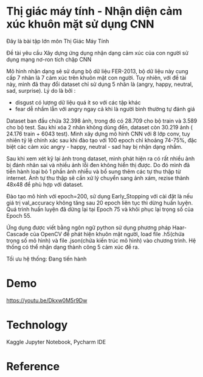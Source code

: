 # Thị giác máy tính - Nhận diện cảm xúc khuôn mặt sử dụng CNN 
Đây là bài tập lớn môn Thị Giác Máy Tính

Đề tài yêu cầu Xây dựng ứng dụng nhận dạng cảm xúc của con người sử dụng mạng nơ-ron tích chập CNN

Mô hình nhận dạng sẽ sử dụng bộ dữ liệu FER-2013, bộ dữ liệu này cung cấp 7 nhãn là 7 cảm xúc trên khuôn mặt con người. Tuy nhiên, với đề tài này, mình đã thay đổi dataset chỉ sử dụng 5 nhãn là (angry, happy, neutral, sad, surprise). Lý do là bởi :
  + disgust có lượng dữ liệu quá ít so với các tập khác
  + fear dễ nhầm lẫn với angry ngay cả khi là người bình thường tự đánh giá

Dataset ban đầu chứa 32.398 ảnh, trong đó có 28.709 cho bộ train và 3.589 cho bộ test. Sau khi xóa 2 nhãn không dùng đến, dataset còn 30.219 ảnh ( 24.176 train + 6043 test). Mình xây dựng mô hình CNN với 8 lớp conv, tuy nhiên tỷ lệ chính xác sau khi đào tạo với 100 epoch chỉ khoảng 74-75%, đặc biệt các cảm xúc angry - happy, neutral - sad hay bị nhận dạng nhầm. 

Sau khi xem xét kỹ lại ảnh trong dataset, mình phát hiện ra có rất nhiều ảnh bị đánh nhãn sai và nhiều ảnh lỗi đen không hiển thị được. Do đó mình đã tiến hành loại bỏ 1 phần ảnh nhiễu và bổ sung thêm các tự thu thập từ internet. Ảnh tự thu thập sẽ cần xử lý chuyển sang ảnh xám, rezise thành 48x48 để phù hợp với dataset. 

Đào tạo mô hình với epoch=200, sử dụng Early_Stopping với cài đặt là nếu giá trị val_accuracy không tăng sau 20 epoch liên tục thì dừng huấn luyện. Quá trình huấn luyện đã dừng lại tại Epoch 75 và khôi phục lại trọng số của Epoch 55. 

Ứng dụng được viết bằng ngôn ngữ python sử dụng phương pháp Haar-Cascade của OpenCV để phát hiện khuôn mặt người, load file .h5(chứa trọng số mô hình) và file .json(chứa kiến trúc mô hình) vào chương trình. Hệ thống có thể nhận dạng thành công 5 cảm xúc đề ra.

Tối ưu hệ thống: Đang tiến hành

# Demo
https://youtu.be/Dkxw0M5r9Dw 
# Technology
Kaggle Jupyter Notebook, Pycharm IDE
# Reference
